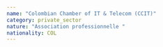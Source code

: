 ```yaml
---
name: "Colombian Chamber of IT & Telecom (CCIT)"
category: private_sector
nature: "Association professionnelle "
nationality: COL
---
```

    